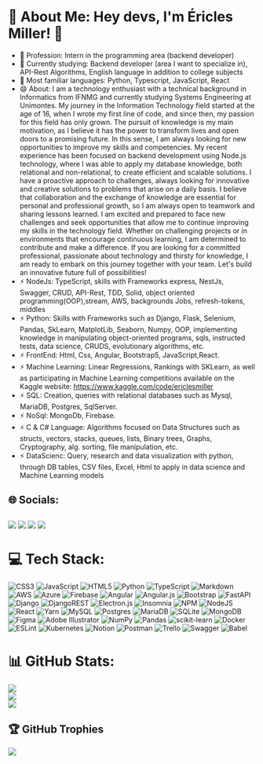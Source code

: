 # 💫 About Me: Hey devs, I'm Éricles Miller! 👋

- 🔭 Profession: Intern in the programming area (backend developer)
- 🌱 Currently studying: Backend developer (area I want to specialize in), API-Rest Algorithms, English language in addition to college subjects
- 👯 Most familiar languages: Python, Typescript, JavaScript, React
- 😄 About: I am a technology enthusiast with a technical background in Informatics from IFNMG and currently studying Systems Engineering at Unimontes. My journey in the Information Technology field started at the age of 16, when I wrote my first line of code, and since then, my passion for this field has only grown.
The pursuit of knowledge is my main motivation, as I believe it has the power to transform lives and open doors to a promising future. In this sense, I am always looking for new opportunities to improve my skills and competencies.
My recent experience has been focused on backend development using Node.js technology, where I was able to apply my database knowledge, both relational and non-relational, to create efficient and scalable solutions.
I have a proactive approach to challenges, always looking for innovative and creative solutions to problems that arise on a daily basis. I believe that collaboration and the exchange of knowledge are essential for personal and professional growth, so I am always open to teamwork and sharing lessons learned.
I am excited and prepared to face new challenges and seek opportunities that allow me to continue improving my skills in the technology field. Whether on challenging projects or in environments that encourage continuous learning, I am determined to contribute and make a difference.
If you are looking for a committed professional, passionate about technology and thirsty for knowledge, I am ready to embark on this journey together with your team. Let's build an innovative future full of possibilities!
- ⚡ NodeJs: TypeScript, skills with Frameworks express, NestJs, Swagger, CRUD, API-Rest, TDD, Solid, object oriented programming(OOP),stream, AWS, backgrounds Jobs, refresh-tokens, middles
- ⚡ Python: Skills with Frameworks such as Django, Flask, Selenium, Pandas, SkLearn, MatplotLib, Seaborn, Numpy, OOP, implementing knowledge in manipulating object-oriented programs, sqls, instructed tests, data science, CRUDS, evolutionary algorithms, etc.
- ⚡ FrontEnd: Html, Css, Angular, Bootstrap5, JavaScript,React.
- ⚡ Machine Learning: Linear Regressions, Rankings with SKLearn, as well as participating in Machine Learning competitions available on the Kaggle website: https://www.kaggle.com/code/ericlesmiller
- ⚡ SQL: Creation, queries with relational databases such as Mysql, MariaDB, Postgres, SqlServer.
- ⚡ NoSql: MongoDb, Firebase.
- ⚡ C & C# Language: Algorithms focused on Data Structures such as structs, vectors, stacks, queues, lists, Binary trees, Graphs, Cryptography, alg. sorting, file manipulation, etc.
- ⚡ DataScienc: Query, research and data visualization with python, through DB tables, CSV files, Excel, Html to apply in data science and Machine Learning models
## 🌐 Socials:
##  
<div> 
  <a href="https://instagram.com/ericlesmiller.diasbarbosa/" target="_blank"><img src="https://img.shields.io/badge/-Instagram-%23E4405F?style=for-the-badge&logo=instagram&logoColor=white" target="_blank"></a>
 <a href="https://discord.gg/85dbpvHg" target="_blank"><img src="https://img.shields.io/badge/Discord-7289DA?style=for-the-badge&logo=discord&logoColor=white" target="_blank"></a> 
  <a href = "ericlesmiller.eng.sis@gmail.com"><img src="https://img.shields.io/badge/-Gmail-%23333?style=for-the-badge&logo=gmail&logoColor=white" target="_blank"></a>
  <a href="https://www.linkedin.com/in/ericles-miller" target="_blank"><img src="https://img.shields.io/badge/-LinkedIn-%230077B5?style=for-the-badge&logo=linkedin&logoColor=white" target="_blank"></a> 
</div>

# 💻 Tech Stack:
![CSS3](https://img.shields.io/badge/css3-%231572B6.svg?style=for-the-badge&logo=css3&logoColor=white) ![JavaScript](https://img.shields.io/badge/javascript-%23323330.svg?style=for-the-badge&logo=javascript&logoColor=%23F7DF1E) ![HTML5](https://img.shields.io/badge/html5-%23E34F26.svg?style=for-the-badge&logo=html5&logoColor=white) ![Python](https://img.shields.io/badge/python-3670A0?style=for-the-badge&logo=python&logoColor=ffdd54) ![TypeScript](https://img.shields.io/badge/typescript-%23007ACC.svg?style=for-the-badge&logo=typescript&logoColor=white) ![Markdown](https://img.shields.io/badge/markdown-%23000000.svg?style=for-the-badge&logo=markdown&logoColor=white) ![AWS](https://img.shields.io/badge/AWS-%23FF9900.svg?style=for-the-badge&logo=amazon-aws&logoColor=white) ![Azure](https://img.shields.io/badge/azure-%230072C6.svg?style=for-the-badge&logo=azure-devops&logoColor=white) ![Firebase](https://img.shields.io/badge/firebase-%23039BE5.svg?style=for-the-badge&logo=firebase) ![Angular](https://img.shields.io/badge/angular-%23DD0031.svg?style=for-the-badge&logo=angular&logoColor=white) ![Angular.js](https://img.shields.io/badge/angular.js-%23E23237.svg?style=for-the-badge&logo=angularjs&logoColor=white) ![Bootstrap](https://img.shields.io/badge/bootstrap-%23563D7C.svg?style=for-the-badge&logo=bootstrap&logoColor=white) ![FastAPI](https://img.shields.io/badge/FastAPI-005571?style=for-the-badge&logo=fastapi) ![Django](https://img.shields.io/badge/django-%23092E20.svg?style=for-the-badge&logo=django&logoColor=white) ![DjangoREST](https://img.shields.io/badge/DJANGO-REST-ff1709?style=for-the-badge&logo=django&logoColor=white&color=ff1709&labelColor=gray) ![Electron.js](https://img.shields.io/badge/Electron-191970?style=for-the-badge&logo=Electron&logoColor=white) ![Insomnia](https://img.shields.io/badge/Insomnia-black?style=for-the-badge&logo=insomnia&logoColor=5849BE) ![NPM](https://img.shields.io/badge/NPM-%23000000.svg?style=for-the-badge&logo=npm&logoColor=white) ![NodeJS](https://img.shields.io/badge/node.js-6DA55F?style=for-the-badge&logo=node.js&logoColor=white) ![React](https://img.shields.io/badge/react-%2320232a.svg?style=for-the-badge&logo=react&logoColor=%2361DAFB) ![Yarn](https://img.shields.io/badge/yarn-%232C8EBB.svg?style=for-the-badge&logo=yarn&logoColor=white) ![MySQL](https://img.shields.io/badge/mysql-%2300f.svg?style=for-the-badge&logo=mysql&logoColor=white) ![Postgres](https://img.shields.io/badge/postgres-%23316192.svg?style=for-the-badge&logo=postgresql&logoColor=white) ![MariaDB](https://img.shields.io/badge/MariaDB-003545?style=for-the-badge&logo=mariadb&logoColor=white) ![SQLite](https://img.shields.io/badge/sqlite-%2307405e.svg?style=for-the-badge&logo=sqlite&logoColor=white) ![MongoDB](https://img.shields.io/badge/MongoDB-%234ea94b.svg?style=for-the-badge&logo=mongodb&logoColor=white) 	![Figma](https://img.shields.io/badge/figma-%23F24E1E.svg?style=for-the-badge&logo=figma&logoColor=white) ![Adobe Illustrator](https://img.shields.io/badge/adobeillustrator-%23FF9A00.svg?style=for-the-badge&logo=adobeillustrator&logoColor=white) ![NumPy](https://img.shields.io/badge/numpy-%23013243.svg?style=for-the-badge&logo=numpy&logoColor=white) ![Pandas](https://img.shields.io/badge/pandas-%23150458.svg?style=for-the-badge&logo=pandas&logoColor=white) ![scikit-learn](https://img.shields.io/badge/scikit--learn-%23F7931E.svg?style=for-the-badge&logo=scikit-learn&logoColor=white) ![Docker](https://img.shields.io/badge/docker-%230db7ed.svg?style=for-the-badge&logo=docker&logoColor=white) ![ESLint](https://img.shields.io/badge/ESLint-4B3263?style=for-the-badge&logo=eslint&logoColor=white) ![Kubernetes](https://img.shields.io/badge/kubernetes-%23326ce5.svg?style=for-the-badge&logo=kubernetes&logoColor=white) ![Notion](https://img.shields.io/badge/Notion-%23000000.svg?style=for-the-badge&logo=notion&logoColor=white) ![Postman](https://img.shields.io/badge/Postman-FF6C37?style=for-the-badge&logo=postman&logoColor=white) ![Trello](https://img.shields.io/badge/Trello-%23026AA7.svg?style=for-the-badge&logo=Trello&logoColor=white) ![Swagger](https://img.shields.io/badge/-Swagger-%23Clojure?style=for-the-badge&logo=swagger&logoColor=white) ![Babel](https://img.shields.io/badge/Babel-F9DC3e?style=for-the-badge&logo=babel&logoColor=black)
# 📊 GitHub Stats:
![](https://github-readme-stats.vercel.app/api?username=Ericles-Miller&theme=vue-dark&hide_border=false&include_all_commits=true&count_private=true)<br/>
![](https://github-readme-streak-stats.herokuapp.com/?user=Ericles-Miller&theme=vue-dark&hide_border=false)<br/>
![](https://github-readme-stats.vercel.app/api/top-langs/?username=Ericles-Miller&theme=vue-dark&hide_border=false&include_all_commits=true&count_private=true&layout=compact)

## 🏆 GitHub Trophies
![](https://github-profile-trophy.vercel.app/?username=Ericles-Miller&theme=nord&no-frame=false&no-bg=false&margin-w=4)

